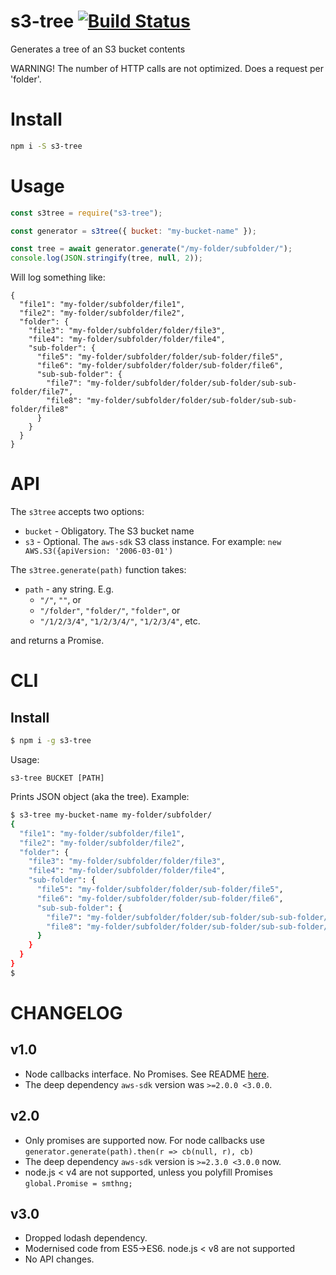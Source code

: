 # s3-tree [![Build Status](https://travis-ci.org/koresar/s3-tree.svg?branch=master)](https://travis-ci.org/koresar/s3-tree)

Generates a tree of an S3 bucket contents

WARNING! The number of HTTP calls are not optimized. Does a request per 'folder'.

# Install

```sh
npm i -S s3-tree
```

# Usage

```js
const s3tree = require("s3-tree");

const generator = s3tree({ bucket: "my-bucket-name" });

const tree = await generator.generate("/my-folder/subfolder/");
console.log(JSON.stringify(tree, null, 2));
```

Will log something like:

```
{
  "file1": "my-folder/subfolder/file1",
  "file2": "my-folder/subfolder/file2",
  "folder": {
    "file3": "my-folder/subfolder/folder/file3",
    "file4": "my-folder/subfolder/folder/file4",
    "sub-folder": {
      "file5": "my-folder/subfolder/folder/sub-folder/file5",
      "file6": "my-folder/subfolder/folder/sub-folder/file6",
      "sub-sub-folder": {
        "file7": "my-folder/subfolder/folder/sub-folder/sub-sub-folder/file7",
        "file8": "my-folder/subfolder/folder/sub-folder/sub-sub-folder/file8"
      }
    }
  }
}
```

# API

The `s3tree` accepts two options:

- `bucket` - Obligatory. The S3 bucket name
- `s3` - Optional. The `aws-sdk` S3 class instance. For example: `new AWS.S3({apiVersion: '2006-03-01')`

The `s3tree.generate(path)` function takes:

- `path` - any string. E.g.
  - `"/"`, `""`, or
  - `"/folder"`, `"folder/"`, `"folder"`, or
  - `"/1/2/3/4"`, `"1/2/3/4/"`, `"1/2/3/4"`, etc.

and returns a Promise.

# CLI

## Install

```sh
$ npm i -g s3-tree
```

Usage:

```
s3-tree BUCKET [PATH]
```

Prints JSON object (aka the tree). Example:

```sh
$ s3-tree my-bucket-name my-folder/subfolder/
{
  "file1": "my-folder/subfolder/file1",
  "file2": "my-folder/subfolder/file2",
  "folder": {
    "file3": "my-folder/subfolder/folder/file3",
    "file4": "my-folder/subfolder/folder/file4",
    "sub-folder": {
      "file5": "my-folder/subfolder/folder/sub-folder/file5",
      "file6": "my-folder/subfolder/folder/sub-folder/file6",
      "sub-sub-folder": {
        "file7": "my-folder/subfolder/folder/sub-folder/sub-sub-folder/file7",
        "file8": "my-folder/subfolder/folder/sub-folder/sub-sub-folder/file8"
      }
    }
  }
}
$
```

# CHANGELOG

## v1.0

- Node callbacks interface. No Promises. See README [here](https://github.com/koresar/s3-tree/tree/v1.0.1).
- The deep dependency `aws-sdk` version was `>=2.0.0 <3.0.0`.

## v2.0

- Only promises are supported now. For node callbacks use `generator.generate(path).then(r => cb(null, r), cb)`
- The deep dependency `aws-sdk` version is `>=2.3.0 <3.0.0` now.
- node.js < v4 are not supported, unless you polyfill Promises `global.Promise = smthng;`

## v3.0

- Dropped lodash dependency.
- Modernised code from ES5->ES6. node.js < v8 are not supported
- No API changes.

